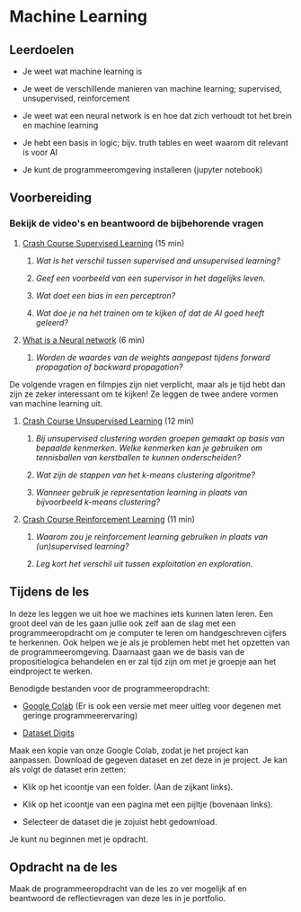# Machine Learning

## Leerdoelen

* Je weet wat machine learning is

* Je weet de verschillende manieren van machine learning; supervised, unsupervised, reinforcement

* Je weet wat een neural network is en hoe dat zich verhoudt tot het brein en machine learning

* Je hebt een basis in logic; bijv. truth tables en weet waarom dit relevant is voor AI

* Je kunt de programmeeromgeving installeren (jupyter notebook)

## Voorbereiding

### Bekijk de video's en beantwoord de bijbehorende vragen

1. [Crash Course Supervised Learning](https://www.youtube.com/watch?v=4qVRBYAdLAo&list=PL8dPuuaLjXtO65LeD2p4_Sb5XQ51par_b&index=3) (15 min)

    1. *Wat is het verschil tussen supervised and unsupervised learning?*
    
    3. *Geef een voorbeeld van een supervisor in het dagelijks leven.*

    2. *Wat doet een bias in een perceptron?*

    3. *Wat doe je na het trainen om te kijken of dat de AI goed heeft geleerd?*

2. [What is a Neural network](https://www.youtube.com/watch?v=bfmFfD2RIcg) (6 min)

	1. *Worden de waardes van de weights aangepast tijdens forward propagation of backward propagation?*

De volgende vragen en filmpjes zijn niet verplicht, maar als je tijd hebt dan zijn ze zeker interessant om te kijken! Ze leggen de twee andere vormen van machine learning uit. 

1. [Crash Course Unsupervised Learning](https://www.youtube.com/watch?v=JnnaDNNb380&list=PL8dPuuaLjXtO65LeD2p4_Sb5XQ51par_b&index=7) (12 min)

    1. *Bij unsupervised clustering worden groepen gemaakt op basis van bepaalde kenmerken. Welke kenmerken kan je gebruiken om tennisballen van kerstballen te kunnen onderscheiden?*

    2. *Wat zijn de stappen van het k-means clustering algoritme?*

    3. *Wanneer gebruik je representation learning in plaats van bijvoorbeeld k-means clustering?*

2. [Crash Course Reinforcement Learning](https://www.youtube.com/watch?v=nIgIv4IfJ6s&list=PL8dPuuaLjXtO65LeD2p4_Sb5XQ51par_b&index=10) (11 min)

    1. *Waarom zou je reinforcement learning gebruiken in plaats van (un)supervised learning?*

    2. *Leg kort het verschil uit tussen exploitation en exploration.*

## Tijdens de les

In deze les leggen we uit hoe we machines iets kunnen laten leren. Een groot deel van de les gaan jullie ook zelf aan de slag met een programmeeropdracht om je computer te leren om handgeschreven cijfers te herkennen. Ook helpen we je als je problemen hebt met het opzetten van de programmeeromgeving. Daarnaast gaan we de basis van de propositielogica behandelen en er zal tijd zijn om met je groepje aan het eindproject te werken.

Benodigde bestanden voor de programmeeropdracht:

* [Google Colab](https://colab.research.google.com/drive/1LZRiMyc-OUS26ssCVuuWo_EQVoZPgSr2?usp=sharing)  (Er is ook een versie met meer uitleg voor degenen met geringe programmeerervaring)

* [Dataset Digits](https://drive.google.com/file/d/1h345MoNDEUynoE84IJqCw8TIoSc4olFw/view?usp=sharing)

Maak een kopie van onze Google Colab, zodat je het project kan aanpassen. Download de gegeven dataset en zet deze in je project. Je kan als volgt de dataset erin zetten:

* Klik op het icoontje van een folder. (Aan de zijkant links).

* Klik op het icoontje van een pagina met een pijltje (bovenaan links).

* Selecteer de dataset die je zojuist hebt gedownload.

Je kunt nu beginnen met je opdracht.

## Opdracht na de les

Maak de programmeeropdracht van de les zo ver mogelijk af en beantwoord de reflectievragen van deze les in je portfolio.
